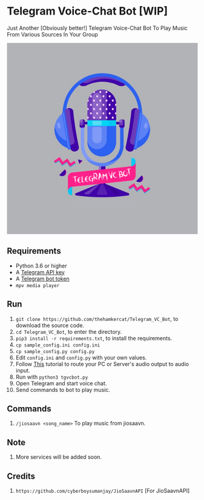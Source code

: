 # Telegram Voice-Chat Bot [WIP]

Just Another [Obviously better!] Telegram Voice-Chat Bot To Play Music From Various Sources In Your Group

![Logo](tg_vc_bot.png)
## Requirements

- Python 3.6 or higher
- A [Telegram API key](//docs.pyrogram.org/intro/setup#api-keys)
- A [Telegram bot token](//t.me/botfather)
- `mpv media player`

## Run

1. `git clone https://github.com/thehamkercat/Telegram_VC_Bot`, to download the source code.
2. `cd Telegram_VC_Bot`, to enter the directory.
3. `pip3 install -r requirements.txt`, to install the requirements.
4. `cp sample_config.ini config.ini`
5. `cp sample_config.py config.py`
5. Edit `config.ini` and `config.py` with your own values.
6. Follow [This](https://www.kirsle.net/redirect-audio-out-to-mic-in-linux) tutorial to route your PC or Server's audio output to audio input.
7. Run with `python3 tgvcbot.py`
8. Open Telegram and start voice chat.
9. Send commands to bot to play music.


## Commands

1. `/jiosaavn <song_name>` To play music from jiosaavn.


## Note

1. More services will be added soon.

## Credits
1. `https://github.com/cyberboysumanjay/JioSaavnAPI` [For JioSaavnAPI]
